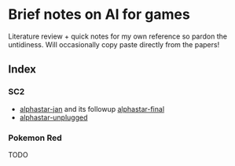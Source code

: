 # Brief notes on AI for games
Literature review + quick notes for my own reference so pardon the untidiness. Will occasionally copy paste directly from the papers!



## Index
### SC2
- [alphastar-jan](papers/alphastar-jan.md) and its followup [alphastar-final](papers/alphastar-final.md)
- [alphastar-unplugged](papers/alphastar-unplugged.md)

### Pokemon Red
TODO
